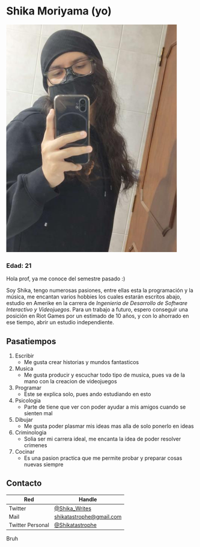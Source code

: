 # Shika Moriyama (yo)
![img](./IMG_20230225_184210315.jpg)
### Edad: 21 

Hola prof, ya me conoce del semestre pasado :) 

Soy Shika, tengo numerosas pasiones, entre ellas esta la programación y la música, me encantan varios hobbies los cuales estarán escritos abajo, estudio en Amerike en la carrera de *Ingenieria de Desarrollo de Software Interactivo y Videojuegos*. Para un trabajo a futuro, espero conseguir una posición en Riot Games por un estimado de 10 años, y con lo ahorrado en ese tiempo, abrir un estudio independiente. 

## Pasatiempos

1. Escribir
    - Me gusta crear historias y mundos fantasticos
1. Musica
    - Me gusta producir y escuchar todo tipo de musica, pues va de la mano con la creacion de videojuegos
1. Programar
    - Este se explica solo, pues ando estudiando en esto
1. Psicologia
    - Parte de tiene que ver con poder ayudar a mis amigos cuando se sienten mal
1. Dibujar
    - Me gusta poder plasmar mis ideas mas alla de solo ponerlo en ideas
1. Criminologia
    - Solia ser mi carrera ideal, me encanta la idea de poder resolver crimenes
1. Cocinar
    - Es una pasion practica que me permite probar y preparar cosas nuevas siempre

## Contacto

|Red|Handle|
|-|-|
|Twitter|[@Shika_Writes](https://twitter.com/shika_writes?t=odUkc2YXrN5ewIpZHQDotg&s=09)|
|Mail|shikatastrophe@gmail.com|
|Twitter Personal|[@Shikatastrophe](https://twitter.com/Shikatastrophe?t=jgOtOddc_y8TwwUDH9QnTg&s=09)|

Bruh